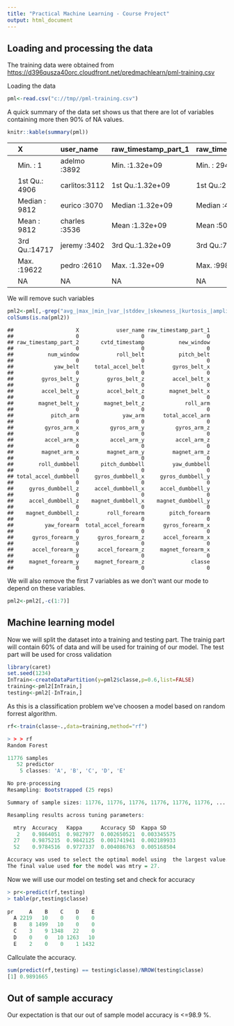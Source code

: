```yaml
---
title: "Practical Machine Learning - Course Project"
output: html_document
---
```




## Loading and processing the data
The training data were obtained from  https://d396qusza40orc.cloudfront.net/predmachlearn/pml-training.csv


Loading the data


```r
pml<-read.csv("c://tmp//pml-training.csv")
```

A quick summary of the data set shows us that there are lot of variables
containing more then 90% of NA values.

```r
knitr::kable(summary(pml))
```



|   |      X         |   user_name    |raw_timestamp_part_1 |raw_timestamp_part_2 |         cvtd_timestamp  |new_window  |  num_window  |  roll_belt     |  pitch_belt     |   yaw_belt      |total_accel_belt |kurtosis_roll_belt |kurtosis_picth_belt |kurtosis_yaw_belt |skewness_roll_belt |skewness_roll_belt.1 |skewness_yaw_belt |max_roll_belt   |max_picth_belt  | max_yaw_belt   |min_roll_belt   |min_pitch_belt  | min_yaw_belt   |amplitude_roll_belt |amplitude_pitch_belt |amplitude_yaw_belt |var_total_accel_belt |avg_roll_belt   |stddev_roll_belt |var_roll_belt   |avg_pitch_belt  |stddev_pitch_belt |var_pitch_belt  | avg_yaw_belt   |stddev_yaw_belt | var_yaw_belt   | gyros_belt_x     | gyros_belt_y     | gyros_belt_z    | accel_belt_x     | accel_belt_y   | accel_belt_z    |magnet_belt_x   |magnet_belt_y |magnet_belt_z  |   roll_arm      |  pitch_arm      |   yaw_arm        |total_accel_arm |var_accel_arm   | avg_roll_arm   |stddev_roll_arm | var_roll_arm   |avg_pitch_arm   |stddev_pitch_arm |var_pitch_arm   | avg_yaw_arm    |stddev_yaw_arm  | var_yaw_arm    | gyros_arm_x     | gyros_arm_y     | gyros_arm_z    | accel_arm_x     | accel_arm_y     | accel_arm_z     | magnet_arm_x  | magnet_arm_y  | magnet_arm_z  |kurtosis_roll_arm |kurtosis_picth_arm |kurtosis_yaw_arm |skewness_roll_arm |skewness_pitch_arm |skewness_yaw_arm | max_roll_arm   |max_picth_arm   | max_yaw_arm    | min_roll_arm   |min_pitch_arm   | min_yaw_arm    |amplitude_roll_arm |amplitude_pitch_arm |amplitude_yaw_arm |roll_dumbbell    |pitch_dumbbell   | yaw_dumbbell     |kurtosis_roll_dumbbell |kurtosis_picth_dumbbell |kurtosis_yaw_dumbbell |skewness_roll_dumbbell |skewness_pitch_dumbbell |skewness_yaw_dumbbell |max_roll_dumbbell |max_picth_dumbbell |max_yaw_dumbbell |min_roll_dumbbell |min_pitch_dumbbell |min_yaw_dumbbell |amplitude_roll_dumbbell |amplitude_pitch_dumbbell |amplitude_yaw_dumbbell |total_accel_dumbbell |var_accel_dumbbell |avg_roll_dumbbell |stddev_roll_dumbbell |var_roll_dumbbell |avg_pitch_dumbbell |stddev_pitch_dumbbell |var_pitch_dumbbell |avg_yaw_dumbbell |stddev_yaw_dumbbell |var_yaw_dumbbell |gyros_dumbbell_x  |gyros_dumbbell_y |gyros_dumbbell_z |accel_dumbbell_x |accel_dumbbell_y |accel_dumbbell_z |magnet_dumbbell_x |magnet_dumbbell_y |magnet_dumbbell_z | roll_forearm     |pitch_forearm    | yaw_forearm     |kurtosis_roll_forearm |kurtosis_picth_forearm |kurtosis_yaw_forearm |skewness_roll_forearm |skewness_pitch_forearm |skewness_yaw_forearm |max_roll_forearm |max_picth_forearm |max_yaw_forearm |min_roll_forearm |min_pitch_forearm |min_yaw_forearm |amplitude_roll_forearm |amplitude_pitch_forearm |amplitude_yaw_forearm |total_accel_forearm |var_accel_forearm |avg_roll_forearm |stddev_roll_forearm |var_roll_forearm |avg_pitch_forearm |stddev_pitch_forearm |var_pitch_forearm |avg_yaw_forearm |stddev_yaw_forearm |var_yaw_forearm |gyros_forearm_x   |gyros_forearm_y  |gyros_forearm_z  |accel_forearm_x  |accel_forearm_y |accel_forearm_z  |magnet_forearm_x |magnet_forearm_y |magnet_forearm_z |classe   |
|:--|:---------------|:---------------|:--------------------|:--------------------|:------------------------|:-----------|:-------------|:---------------|:----------------|:----------------|:----------------|:------------------|:-------------------|:-----------------|:------------------|:--------------------|:-----------------|:---------------|:---------------|:---------------|:---------------|:---------------|:---------------|:-------------------|:--------------------|:------------------|:--------------------|:---------------|:----------------|:---------------|:---------------|:-----------------|:---------------|:---------------|:---------------|:---------------|:-----------------|:-----------------|:----------------|:-----------------|:---------------|:----------------|:---------------|:-------------|:--------------|:----------------|:----------------|:-----------------|:---------------|:---------------|:---------------|:---------------|:---------------|:---------------|:----------------|:---------------|:---------------|:---------------|:---------------|:----------------|:----------------|:---------------|:----------------|:----------------|:----------------|:--------------|:--------------|:--------------|:-----------------|:------------------|:----------------|:-----------------|:------------------|:----------------|:---------------|:---------------|:---------------|:---------------|:---------------|:---------------|:------------------|:-------------------|:-----------------|:----------------|:----------------|:-----------------|:----------------------|:-----------------------|:---------------------|:----------------------|:-----------------------|:---------------------|:-----------------|:------------------|:----------------|:-----------------|:------------------|:----------------|:-----------------------|:------------------------|:----------------------|:--------------------|:------------------|:-----------------|:--------------------|:-----------------|:------------------|:---------------------|:------------------|:----------------|:-------------------|:----------------|:-----------------|:----------------|:----------------|:----------------|:----------------|:----------------|:-----------------|:-----------------|:-----------------|:-----------------|:----------------|:----------------|:---------------------|:----------------------|:--------------------|:---------------------|:----------------------|:--------------------|:----------------|:-----------------|:---------------|:----------------|:-----------------|:---------------|:----------------------|:-----------------------|:---------------------|:-------------------|:-----------------|:----------------|:-------------------|:----------------|:-----------------|:--------------------|:-----------------|:---------------|:------------------|:---------------|:-----------------|:----------------|:----------------|:----------------|:---------------|:----------------|:----------------|:----------------|:----------------|:--------|
|   |Min.   :    1   |adelmo  :3892   |Min.   :1.32e+09     |Min.   :   294       |28/11/2011 14:14: 1498   |no :19216   |Min.   :  1   |Min.   :-28.9   |Min.   :-55.80   |Min.   :-180.0   |Min.   : 0.0     |         :19216    |         :19216     |       :19216     |         :19216    |         :19216      |       :19216     |Min.   :-94     |Min.   : 3      |       :19216   |Min.   :-180    |Min.   : 0      |       :19216   |Min.   :  0         |Min.   : 0           |       :19216      |Min.   : 0           |Min.   :-27     |Min.   : 0       |Min.   :  0     |Min.   :-51     |Min.   :0         |Min.   : 0      |Min.   :-138    |Min.   :  0     |Min.   :    0   |Min.   :-1.0400   |Min.   :-0.6400   |Min.   :-1.460   |Min.   :-120.00   |Min.   :-69.0   |Min.   :-275.0   |Min.   :-52.0   |Min.   :354   |Min.   :-623   |Min.   :-180.0   |Min.   :-88.80   |Min.   :-180.00   |Min.   : 1.0    |Min.   :  0     |Min.   :-167    |Min.   :  0     |Min.   :    0   |Min.   :-82     |Min.   : 0       |Min.   :   0    |Min.   :-173    |Min.   :  0     |Min.   :    0   |Min.   :-6.370   |Min.   :-3.440   |Min.   :-2.33   |Min.   :-404.0   |Min.   :-318.0   |Min.   :-636.0   |Min.   :-584   |Min.   :-392   |Min.   :-597   |        :19216    |        :19216     |        :19216   |        :19216    |        :19216     |        :19216   |Min.   :-73     |Min.   :-173    |Min.   : 4      |Min.   :-89     |Min.   :-180    |Min.   : 1      |Min.   :  0        |Min.   :  0         |Min.   : 0        |Min.   :-153.7   |Min.   :-149.6   |Min.   :-150.87   |       :19216          |       :19216           |       :19216         |       :19216          |       :19216           |       :19216         |Min.   :-70       |Min.   :-113       |       :19216    |Min.   :-150      |Min.   :-147       |       :19216    |Min.   :  0             |Min.   :  0              |       :19216          |Min.   : 0.0         |Min.   :  0        |Min.   :-129      |Min.   :  0          |Min.   :    0     |Min.   :-71        |Min.   : 0            |Min.   :   0       |Min.   :-118     |Min.   :  0         |Min.   :    0    |Min.   :-204.00   |Min.   :-2.10    |Min.   : -2.4    |Min.   :-419.0   |Min.   :-189.0   |Min.   :-334.0   |Min.   :-643      |Min.   :-3600     |Min.   :-262.0    |Min.   :-180.00   |Min.   :-72.50   |Min.   :-180.0   |       :19216         |       :19216          |       :19216        |       :19216         |       :19216          |       :19216        |Min.   :-67      |Min.   :-151      |       :19216   |Min.   :-72      |Min.   :-180      |       :19216   |Min.   :  0            |Min.   :  0             |       :19216         |Min.   :  0.0       |Min.   :  0       |Min.   :-177     |Min.   :  0         |Min.   :    0    |Min.   :-68       |Min.   : 0           |Min.   :   0      |Min.   :-155    |Min.   :  0        |Min.   :    0   |Min.   :-22.000   |Min.   : -7.02   |Min.   : -8.09   |Min.   :-498.0   |Min.   :-632    |Min.   :-446.0   |Min.   :-1280    |Min.   :-896     |Min.   :-973     |A:5580   |
|   |1st Qu.: 4906   |carlitos:3112   |1st Qu.:1.32e+09     |1st Qu.:252912       |05/12/2011 11:24: 1497   |yes:  406   |1st Qu.:222   |1st Qu.:  1.1   |1st Qu.:  1.76   |1st Qu.: -88.3   |1st Qu.: 3.0     |#DIV/0!  :   10    |#DIV/0!  :   32     |#DIV/0!:  406     |#DIV/0!  :    9    |#DIV/0!  :   32      |#DIV/0!:  406     |1st Qu.:-88     |1st Qu.: 5      |-1.1   :   30   |1st Qu.: -88    |1st Qu.: 3      |-1.1   :   30   |1st Qu.:  0         |1st Qu.: 1           |#DIV/0!:   10      |1st Qu.: 0           |1st Qu.:  1     |1st Qu.: 0       |1st Qu.:  0     |1st Qu.:  2     |1st Qu.:0         |1st Qu.: 0      |1st Qu.: -88    |1st Qu.:  0     |1st Qu.:    0   |1st Qu.:-0.0300   |1st Qu.: 0.0000   |1st Qu.:-0.200   |1st Qu.: -21.00   |1st Qu.:  3.0   |1st Qu.:-162.0   |1st Qu.:  9.0   |1st Qu.:581   |1st Qu.:-375   |1st Qu.: -31.8   |1st Qu.:-25.90   |1st Qu.: -43.10   |1st Qu.:17.0    |1st Qu.:  9     |1st Qu.: -38    |1st Qu.:  1     |1st Qu.:    2   |1st Qu.:-23     |1st Qu.: 2       |1st Qu.:   3    |1st Qu.: -29    |1st Qu.:  3     |1st Qu.:    7   |1st Qu.:-1.330   |1st Qu.:-0.800   |1st Qu.:-0.07   |1st Qu.:-242.0   |1st Qu.: -54.0   |1st Qu.:-143.0   |1st Qu.:-300   |1st Qu.:  -9   |1st Qu.: 131   |#DIV/0! :   78    |#DIV/0! :   80     |#DIV/0! :   11   |#DIV/0! :   77    |#DIV/0! :   80     |#DIV/0! :   11   |1st Qu.:  0     |1st Qu.:  -2    |1st Qu.:29      |1st Qu.:-42     |1st Qu.: -73    |1st Qu.: 8      |1st Qu.:  5        |1st Qu.: 10         |1st Qu.:13        |1st Qu.: -18.5   |1st Qu.: -40.9   |1st Qu.: -77.64   |#DIV/0!:    5          |-0.5464:    2           |#DIV/0!:  406         |#DIV/0!:    4          |-0.2328:    2           |#DIV/0!:  406         |1st Qu.:-27       |1st Qu.: -67       |-0.6   :   20    |1st Qu.: -60      |1st Qu.: -92       |-0.6   :   20    |1st Qu.: 15             |1st Qu.: 17              |#DIV/0!:    5          |1st Qu.: 4.0         |1st Qu.:  0        |1st Qu.: -12      |1st Qu.:  5          |1st Qu.:   22     |1st Qu.:-42        |1st Qu.: 3            |1st Qu.:  12       |1st Qu.: -77     |1st Qu.:  4         |1st Qu.:   15    |1st Qu.:  -0.03   |1st Qu.:-0.14    |1st Qu.: -0.3    |1st Qu.: -50.0   |1st Qu.:  -8.0   |1st Qu.:-142.0   |1st Qu.:-535      |1st Qu.:  231     |1st Qu.: -45.0    |1st Qu.:  -0.74   |1st Qu.:  0.00   |1st Qu.: -68.6   |#DIV/0!:   84         |#DIV/0!:   85          |#DIV/0!:  406        |#DIV/0!:   83         |#DIV/0!:   85          |#DIV/0!:  406        |1st Qu.:  0      |1st Qu.:   0      |#DIV/0!:   84   |1st Qu.: -6      |1st Qu.:-175      |#DIV/0!:   84   |1st Qu.:  1            |1st Qu.:  2             |#DIV/0!:   84         |1st Qu.: 29.0       |1st Qu.:  7       |1st Qu.:  -1     |1st Qu.:  0         |1st Qu.:    0    |1st Qu.:  0       |1st Qu.: 0           |1st Qu.:   0      |1st Qu.: -26    |1st Qu.:  1        |1st Qu.:    0   |1st Qu.: -0.220   |1st Qu.: -1.46   |1st Qu.: -0.18   |1st Qu.:-178.0   |1st Qu.:  57    |1st Qu.:-182.0   |1st Qu.: -616    |1st Qu.:   2     |1st Qu.: 191     |B:3797   |
|   |Median : 9812   |eurico  :3070   |Median :1.32e+09     |Median :496380       |30/11/2011 17:11: 1440   |NA          |Median :424   |Median :113.0   |Median :  5.28   |Median : -13.0   |Median :17.0     |-1.908453:    2    |47.000000:    4     |NA                |0.000000 :    4    |0.000000 :    4      |NA                |Median : -5     |Median :18      |-1.4   :   29   |Median :  -8    |Median :16      |-1.4   :   29   |Median :  1         |Median : 1           |0.00   :   12      |Median : 0           |Median :116     |Median : 0       |Median :  0     |Median :  5     |Median :0         |Median : 0      |Median :  -7    |Median :  0     |Median :    0   |Median : 0.0300   |Median : 0.0200   |Median :-0.100   |Median : -15.00   |Median : 35.0   |Median :-152.0   |Median : 35.0   |Median :601   |Median :-320   |Median :   0.0   |Median :  0.00   |Median :   0.00   |Median :27.0    |Median : 41     |Median :   0    |Median :  6     |Median :   33   |Median :  0     |Median : 8       |Median :  66    |Median :   0    |Median : 17     |Median :  278   |Median : 0.080   |Median :-0.240   |Median : 0.23   |Median : -44.0   |Median :  14.0   |Median : -47.0   |Median : 289   |Median : 202   |Median : 444   |-0.02438:    1    |-0.00484:    1     |0.55844 :    2   |-0.00051:    1    |-0.00184:    1     |-1.62032:    2   |Median :  5     |Median :  23    |Median :34      |Median :-22     |Median : -34    |Median :13      |Median : 28        |Median : 55         |Median :22        |Median :  48.2   |Median : -21.0   |Median :  -3.32   |-0.2583:    2          |-0.9334:    2           |NA                    |-0.9324:    2          |-0.3521:    2           |NA                    |Median : 15       |Median :  40       |0.2    :   19    |Median : -44      |Median : -66       |0.2    :   19    |Median : 35             |Median : 42              |0.00   :  401          |Median :10.0         |Median :  1        |Median :  48      |Median : 12          |Median :  149     |Median :-20        |Median : 8            |Median :  65       |Median :  -5     |Median : 10         |Median :  105    |Median :   0.13   |Median : 0.03    |Median : -0.1    |Median :  -8.0   |Median :  41.5   |Median :  -1.0   |Median :-479      |Median :  311     |Median :  13.0    |Median :  21.70   |Median :  9.24   |Median :   0.0   |-0.8079:    2         |-0.0073:    1          |NA                   |-0.1912:    2         |0.0000 :    4          |NA                   |Median : 27      |Median : 113      |-1.2   :   32   |Median :  0      |Median : -61      |-1.2   :   32   |Median : 18            |Median : 84             |0.00   :  322         |Median : 36.0       |Median : 21       |Median :  11     |Median :  8         |Median :   64    |Median : 12       |Median : 6           |Median :  30      |Median :   0    |Median : 25        |Median :  612   |Median :  0.050   |Median :  0.03   |Median :  0.08   |Median : -57.0   |Median : 201    |Median : -39.0   |Median : -378    |Median : 591     |Median : 511     |C:3422   |
|   |Mean   : 9812   |charles :3536   |Mean   :1.32e+09     |Mean   :500656       |05/12/2011 11:25: 1425   |NA          |Mean   :431   |Mean   : 64.4   |Mean   :  0.31   |Mean   : -11.2   |Mean   :11.3     |-0.016850:    1    |-0.150950:    3     |NA                |0.422463 :    2    |-2.156553:    3      |NA                |Mean   : -7     |Mean   :13      |-1.2   :   26   |Mean   : -10    |Mean   :11      |-1.2   :   26   |Mean   :  4         |Mean   : 2           |0.0000 :  384      |Mean   : 1           |Mean   : 68     |Mean   : 1       |Mean   :  8     |Mean   :  1     |Mean   :1         |Mean   : 1      |Mean   :  -9    |Mean   :  1     |Mean   :  107   |Mean   :-0.0056   |Mean   : 0.0396   |Mean   :-0.130   |Mean   :  -5.59   |Mean   : 30.1   |Mean   : -72.6   |Mean   : 55.6   |Mean   :594   |Mean   :-346   |Mean   :  17.8   |Mean   : -4.61   |Mean   :  -0.62   |Mean   :25.5    |Mean   : 53     |Mean   :  13    |Mean   : 11     |Mean   :  417   |Mean   : -5     |Mean   :10       |Mean   : 196    |Mean   :   2    |Mean   : 22     |Mean   : 1056   |Mean   : 0.043   |Mean   :-0.257   |Mean   : 0.27   |Mean   : -60.2   |Mean   :  32.6   |Mean   : -71.2   |Mean   : 192   |Mean   : 157   |Mean   : 306   |-0.04190:    1    |-0.01311:    1     |0.65132 :    2   |-0.00696:    1    |-0.01185:    1     |0.55053 :    2   |Mean   : 11     |Mean   :  36    |Mean   :35      |Mean   :-21     |Mean   : -34    |Mean   :15      |Mean   : 32        |Mean   : 70         |Mean   :21        |Mean   :  23.8   |Mean   : -10.8   |Mean   :   1.67   |-0.3705:    2          |-2.0833:    2           |NA                    |0.1110 :    2          |-0.7036:    2           |NA                    |Mean   : 14       |Mean   :  33       |-0.8   :   18    |Mean   : -41      |Mean   : -33       |-0.8   :   18    |Mean   : 55             |Mean   : 66              |NA                     |Mean   :13.7         |Mean   :  4        |Mean   :  24      |Mean   : 21          |Mean   : 1020     |Mean   :-12        |Mean   :13            |Mean   : 350       |Mean   :   0     |Mean   : 17         |Mean   :  590    |Mean   :   0.16   |Mean   : 0.05    |Mean   : -0.1    |Mean   : -28.6   |Mean   :  52.6   |Mean   : -38.3   |Mean   :-328      |Mean   :  221     |Mean   :  46.1    |Mean   :  33.83   |Mean   : 10.71   |Mean   :  19.2   |-0.9169:    2         |-0.0442:    1          |NA                   |-0.4126:    2         |-0.6992:    2          |NA                   |Mean   : 24      |Mean   :  81      |-1.3   :   31   |Mean   :  0      |Mean   : -58      |-1.3   :   31   |Mean   : 25            |Mean   :139             |NA                    |Mean   : 34.7       |Mean   : 34       |Mean   :  33     |Mean   : 42         |Mean   : 5274    |Mean   : 12       |Mean   : 8           |Mean   : 140      |Mean   :  18    |Mean   : 45        |Mean   : 4640   |Mean   :  0.158   |Mean   :  0.08   |Mean   :  0.15   |Mean   : -61.7   |Mean   : 164    |Mean   : -55.3   |Mean   : -313    |Mean   : 380     |Mean   : 394     |D:3216   |
|   |3rd Qu.:14717   |jeremy  :3402   |3rd Qu.:1.32e+09     |3rd Qu.:751891       |02/12/2011 14:57: 1380   |NA          |3rd Qu.:644   |3rd Qu.:123.0   |3rd Qu.: 14.90   |3rd Qu.:  12.9   |3rd Qu.:18.0     |-0.021024:    1    |-0.684748:    3     |NA                |-0.003095:    1    |-3.072669:    3      |NA                |3rd Qu.: 18     |3rd Qu.:19      |-0.9   :   24   |3rd Qu.:   9    |3rd Qu.:17      |-0.9   :   24   |3rd Qu.:  2         |3rd Qu.: 2           |NA                 |3rd Qu.: 0           |3rd Qu.:123     |3rd Qu.: 1       |3rd Qu.:  0     |3rd Qu.: 16     |3rd Qu.:1         |3rd Qu.: 0      |3rd Qu.:  14    |3rd Qu.:  1     |3rd Qu.:    0   |3rd Qu.: 0.1100   |3rd Qu.: 0.1100   |3rd Qu.:-0.020   |3rd Qu.:  -5.00   |3rd Qu.: 61.0   |3rd Qu.:  27.0   |3rd Qu.: 59.0   |3rd Qu.:610   |3rd Qu.:-306   |3rd Qu.:  77.3   |3rd Qu.: 11.20   |3rd Qu.:  45.88   |3rd Qu.:33.0    |3rd Qu.: 76     |3rd Qu.:  76    |3rd Qu.: 15     |3rd Qu.:  223   |3rd Qu.:  8     |3rd Qu.:16       |3rd Qu.: 267    |3rd Qu.:  38    |3rd Qu.: 36     |3rd Qu.: 1295   |3rd Qu.: 1.570   |3rd Qu.: 0.140   |3rd Qu.: 0.72   |3rd Qu.:  84.0   |3rd Qu.: 139.0   |3rd Qu.:  23.0   |3rd Qu.: 637   |3rd Qu.: 323   |3rd Qu.: 545   |-0.05051:    1    |-0.02967:    1     |-0.01548:    1   |-0.01884:    1    |-0.01247:    1     |-0.00311:    1   |3rd Qu.: 27     |3rd Qu.:  96    |3rd Qu.:41      |3rd Qu.:  0     |3rd Qu.:   0    |3rd Qu.:19      |3rd Qu.: 51        |3rd Qu.:115         |3rd Qu.:29        |3rd Qu.:  67.6   |3rd Qu.:  17.5   |3rd Qu.:  79.64   |-0.5855:    2          |-2.0851:    2           |NA                    |1.0312 :    2          |0.1090 :    2           |NA                    |3rd Qu.: 51       |3rd Qu.: 133       |-0.3   :   16    |3rd Qu.: -25      |3rd Qu.:  21       |-0.3   :   16    |3rd Qu.: 81             |3rd Qu.:100              |NA                     |3rd Qu.:19.0         |3rd Qu.:  3        |3rd Qu.:  64      |3rd Qu.: 26          |3rd Qu.:  695     |3rd Qu.: 13        |3rd Qu.:19            |3rd Qu.: 370       |3rd Qu.:  71     |3rd Qu.: 25         |3rd Qu.:  609    |3rd Qu.:   0.35   |3rd Qu.: 0.21    |3rd Qu.:  0.0    |3rd Qu.:  11.0   |3rd Qu.: 111.0   |3rd Qu.:  38.0   |3rd Qu.:-304      |3rd Qu.:  390     |3rd Qu.:  95.0    |3rd Qu.: 140.00   |3rd Qu.: 28.40   |3rd Qu.: 110.0   |-0.0227:    1         |-0.0489:    1          |NA                   |-0.0004:    1         |-0.0113:    1          |NA                   |3rd Qu.: 46      |3rd Qu.: 175      |-1.4   :   24   |3rd Qu.: 12      |3rd Qu.:   0      |-1.4   :   24   |3rd Qu.: 40            |3rd Qu.:350             |NA                    |3rd Qu.: 41.0       |3rd Qu.: 51       |3rd Qu.: 107     |3rd Qu.: 85         |3rd Qu.: 7289    |3rd Qu.: 28       |3rd Qu.:13           |3rd Qu.: 166      |3rd Qu.:  86    |3rd Qu.: 86        |3rd Qu.: 7368   |3rd Qu.:  0.560   |3rd Qu.:  1.62   |3rd Qu.:  0.49   |3rd Qu.:  76.0   |3rd Qu.: 312    |3rd Qu.:  26.0   |3rd Qu.:  -73    |3rd Qu.: 737     |3rd Qu.: 653     |E:3607   |
|   |Max.   :19622   |pedro   :2610   |Max.   :1.32e+09     |Max.   :998801       |02/12/2011 13:34: 1375   |NA          |Max.   :864   |Max.   :162.0   |Max.   : 60.30   |Max.   : 179.0   |Max.   :29.0     |-0.025513:    1    |-1.750749:    3     |NA                |-0.010002:    1    |-6.324555:    3      |NA                |Max.   :180     |Max.   :30      |-1.3   :   22   |Max.   : 173    |Max.   :23      |-1.3   :   22   |Max.   :360         |Max.   :12           |NA                 |Max.   :16           |Max.   :157     |Max.   :14       |Max.   :201     |Max.   : 60     |Max.   :4         |Max.   :16      |Max.   : 174    |Max.   :177     |Max.   :31183   |Max.   : 2.2200   |Max.   : 0.6400   |Max.   : 1.620   |Max.   :  85.00   |Max.   :164.0   |Max.   : 105.0   |Max.   :485.0   |Max.   :673   |Max.   : 293   |Max.   : 180.0   |Max.   : 88.50   |Max.   : 180.00   |Max.   :66.0    |Max.   :332     |Max.   : 163    |Max.   :162     |Max.   :26232   |Max.   : 76     |Max.   :43       |Max.   :1885    |Max.   : 152    |Max.   :177     |Max.   :31345   |Max.   : 4.870   |Max.   : 2.840   |Max.   : 3.02   |Max.   : 437.0   |Max.   : 308.0   |Max.   : 292.0   |Max.   : 782   |Max.   : 583   |Max.   : 694   |-0.05695:    1    |-0.07394:    1     |-0.01749:    1   |-0.03359:    1    |-0.02063:    1     |-0.00562:    1   |Max.   : 86     |Max.   : 180    |Max.   :65      |Max.   : 66     |Max.   : 152    |Max.   :38      |Max.   :120        |Max.   :360         |Max.   :52        |Max.   : 153.6   |Max.   : 149.4   |Max.   : 154.95   |-2.0851:    2          |-2.0889:    2           |NA                    |-0.0082:    1          |1.0326 :    2           |NA                    |Max.   :137       |Max.   : 155       |-0.2   :   15    |Max.   :  73      |Max.   : 121       |-0.2   :   15    |Max.   :256             |Max.   :274              |NA                     |Max.   :58.0         |Max.   :230        |Max.   : 126      |Max.   :124          |Max.   :15321     |Max.   : 94        |Max.   :83            |Max.   :6836       |Max.   : 135     |Max.   :107         |Max.   :11468    |Max.   :   2.22   |Max.   :52.00    |Max.   :317.0    |Max.   : 235.0   |Max.   : 315.0   |Max.   : 318.0   |Max.   : 592      |Max.   :  633     |Max.   : 452.0    |Max.   : 180.00   |Max.   : 89.80   |Max.   : 180.0   |-0.0359:    1         |-0.0523:    1          |NA                   |-0.0013:    1         |-0.0131:    1          |NA                   |Max.   : 90      |Max.   : 180      |-1.5   :   24   |Max.   : 62      |Max.   : 167      |-1.5   :   24   |Max.   :126            |Max.   :360             |NA                    |Max.   :108.0       |Max.   :173       |Max.   : 177     |Max.   :179         |Max.   :32102    |Max.   : 72       |Max.   :48           |Max.   :2280      |Max.   : 169    |Max.   :198        |Max.   :39009   |Max.   :  3.970   |Max.   :311.00   |Max.   :231.00   |Max.   : 477.0   |Max.   : 923    |Max.   : 291.0   |Max.   :  672    |Max.   :1480     |Max.   :1090     |NA       |
|   |NA              |NA              |NA                   |NA                   |(Other)         :11007   |NA          |NA            |NA              |NA               |NA               |NA               |(Other)  :  391    |(Other)  :  361     |NA                |(Other)  :  389    |(Other)  :  361      |NA                |NA's   :19216   |NA's   :19216   |(Other):  275   |NA's   :19216   |NA's   :19216   |(Other):  275   |NA's   :19216       |NA's   :19216        |NA                 |NA's   :19216        |NA's   :19216   |NA's   :19216    |NA's   :19216   |NA's   :19216   |NA's   :19216     |NA's   :19216   |NA's   :19216   |NA's   :19216   |NA's   :19216   |NA                |NA                |NA               |NA                |NA              |NA               |NA              |NA            |NA             |NA               |NA               |NA                |NA              |NA's   :19216   |NA's   :19216   |NA's   :19216   |NA's   :19216   |NA's   :19216   |NA's   :19216    |NA's   :19216   |NA's   :19216   |NA's   :19216   |NA's   :19216   |NA               |NA               |NA              |NA               |NA               |NA               |NA             |NA             |NA             |(Other) :  324    |(Other) :  322     |(Other) :  389   |(Other) :  325    |(Other) :  322     |(Other) :  389   |NA's   :19216   |NA's   :19216   |NA's   :19216   |NA's   :19216   |NA's   :19216   |NA's   :19216   |NA's   :19216      |NA's   :19216       |NA's   :19216     |NA               |NA               |NA                |(Other):  393          |(Other):  396           |NA                    |(Other):  395          |(Other):  396           |NA                    |NA's   :19216     |NA's   :19216      |(Other):  318    |NA's   :19216     |NA's   :19216      |(Other):  318    |NA's   :19216           |NA's   :19216            |NA                     |NA                   |NA's   :19216      |NA's   :19216     |NA's   :19216        |NA's   :19216     |NA's   :19216      |NA's   :19216         |NA's   :19216      |NA's   :19216    |NA's   :19216       |NA's   :19216    |NA                |NA               |NA               |NA               |NA               |NA               |NA                |NA                |NA                |NA                |NA               |NA               |(Other):  316         |(Other):  317          |NA                   |(Other):  317         |(Other):  313          |NA                   |NA's   :19216    |NA's   :19216     |(Other):  211   |NA's   :19216    |NA's   :19216     |(Other):  211   |NA's   :19216          |NA's   :19216           |NA                    |NA                  |NA's   :19216     |NA's   :19216    |NA's   :19216       |NA's   :19216    |NA's   :19216     |NA's   :19216        |NA's   :19216     |NA's   :19216   |NA's   :19216      |NA's   :19216   |NA                |NA               |NA               |NA               |NA              |NA               |NA               |NA               |NA               |NA       |


We will remove such variables

```r
pml2<-pml[,-grep("avg_|max_|min_|var_|stddev_|skewness_|kurtosis_|amplitude_",names(pml))]
colSums(is.na(pml2))
```

```
##                    X            user_name raw_timestamp_part_1 
##                    0                    0                    0 
## raw_timestamp_part_2       cvtd_timestamp           new_window 
##                    0                    0                    0 
##           num_window            roll_belt           pitch_belt 
##                    0                    0                    0 
##             yaw_belt     total_accel_belt         gyros_belt_x 
##                    0                    0                    0 
##         gyros_belt_y         gyros_belt_z         accel_belt_x 
##                    0                    0                    0 
##         accel_belt_y         accel_belt_z        magnet_belt_x 
##                    0                    0                    0 
##        magnet_belt_y        magnet_belt_z             roll_arm 
##                    0                    0                    0 
##            pitch_arm              yaw_arm      total_accel_arm 
##                    0                    0                    0 
##          gyros_arm_x          gyros_arm_y          gyros_arm_z 
##                    0                    0                    0 
##          accel_arm_x          accel_arm_y          accel_arm_z 
##                    0                    0                    0 
##         magnet_arm_x         magnet_arm_y         magnet_arm_z 
##                    0                    0                    0 
##        roll_dumbbell       pitch_dumbbell         yaw_dumbbell 
##                    0                    0                    0 
## total_accel_dumbbell     gyros_dumbbell_x     gyros_dumbbell_y 
##                    0                    0                    0 
##     gyros_dumbbell_z     accel_dumbbell_x     accel_dumbbell_y 
##                    0                    0                    0 
##     accel_dumbbell_z    magnet_dumbbell_x    magnet_dumbbell_y 
##                    0                    0                    0 
##    magnet_dumbbell_z         roll_forearm        pitch_forearm 
##                    0                    0                    0 
##          yaw_forearm  total_accel_forearm      gyros_forearm_x 
##                    0                    0                    0 
##      gyros_forearm_y      gyros_forearm_z      accel_forearm_x 
##                    0                    0                    0 
##      accel_forearm_y      accel_forearm_z     magnet_forearm_x 
##                    0                    0                    0 
##     magnet_forearm_y     magnet_forearm_z               classe 
##                    0                    0                    0
```

We will also remove the first 7 variables  as we don't want our mode to depend on these variables.


```r
pml2<-pml2[,-c(1:7)]
```


## Machine learning model
Now we will split the dataset into a training and testing part.
The trainig part will contain 60% of data and will be used for training of our model. The test part will be used for cross validation


```r
library(caret)
set.seed(1234)
InTrain<-createDataPartition(y=pml2$classe,p=0.6,list=FALSE)
training<-pml2[InTrain,]
testing<-pml2[-InTrain,]
```

As this is a classification problem we've choosen a model based on random forrest algorithm.


```r
rf<-train(classe~.,data=training,method="rf")
```


```r
> > > rf
Random Forest 

11776 samples
   52 predictor
    5 classes: 'A', 'B', 'C', 'D', 'E' 

No pre-processing
Resampling: Bootstrapped (25 reps) 

Summary of sample sizes: 11776, 11776, 11776, 11776, 11776, 11776, ... 

Resampling results across tuning parameters:

  mtry  Accuracy   Kappa      Accuracy SD  Kappa SD   
   2    0.9864051  0.9827977  0.002650521  0.003345575
  27    0.9875215  0.9842125  0.001741941  0.002189933
  52    0.9784516  0.9727337  0.004086763  0.005168504

Accuracy was used to select the optimal model using  the largest value.
The final value used for the model was mtry = 27. 
```

Now we will use our model on testing set and check for accuracy


```r
> pr<-predict(rf,testing)
> table(pr,testing$classe)
   
pr     A    B    C    D    E
  A 2219   10    0    0    0
  B    8 1499   10    0    0
  C    3    9 1348   22    0
  D    0    0   10 1263   10
  E    2    0    0    1 1432
```

Callculate the accuracy.


```r
sum(predict(rf,testing) == testing$classe)/NROW(testing$classe)
[1] 0.9891665
```
## Out of sample accuracy
Our expectation is that our out of sample model accuracy is <=98.9 %.





